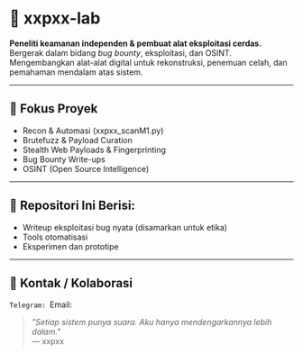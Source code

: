 # 🧠 xxpxx-lab

**Peneliti keamanan independen & pembuat alat eksploitasi cerdas.**  
Bergerak dalam bidang _bug bounty_, eksploitasi, dan OSINT.  
Mengembangkan alat-alat digital untuk rekonstruksi, penemuan celah, dan pemahaman mendalam atas sistem.

---

## 🎯 Fokus Proyek
- Recon & Automasi (xxpxx_scanM1.py)
- Brutefuzz & Payload Curation
- Stealth Web Payloads & Fingerprinting
- Bug Bounty Write-ups
- OSINT (Open Source Intelligence)

---

## 📂 Repositori Ini Berisi:
- Writeup eksploitasi bug nyata (disamarkan untuk etika)
- Tools otomatisasi
- Eksperimen dan prototipe

---

## 💬 Kontak / Kolaborasi
`Telegram:
`Email:

> _"Setiap sistem punya suara. Aku hanya mendengarkannya lebih dalam."_  
> — xxpxx
